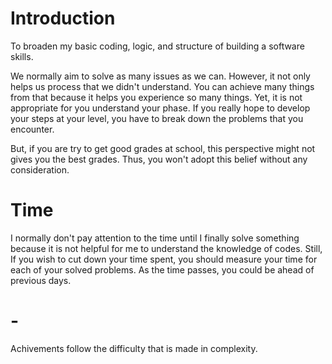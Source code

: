 # Introduction 
To broaden my basic coding, logic, and structure of building a software skills.

We normally aim to solve as many issues as we can. However, it not only helps us process that we didn't understand. You can achieve many things from that because it helps you experience so many things. Yet, it is not appropriate for you understand your phase. If you really hope to develop your steps at your level, you have to break down the problems that you encounter.

But, if you are try to get good grades at school, this perspective might not gives you the best grades. Thus, you won't adopt this belief without any consideration.


# Time 
I normally don't pay attention to the time until I finally solve something because it is not helpful for me to understand the knowledge of codes. Still, If you wish to cut down your time spent, you should measure your time for each of your solved problems. As the time passes, you could be ahead of previous days.


# -

Achivements follow the difficulty that is made in complexity.
